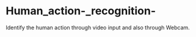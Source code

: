 # Human_action-_recognition-
Identify the human action through video input and also through Webcam.
